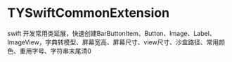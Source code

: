 # TYSwiftCommonExtension
swift 开发常用类延展，快速创建BarButtonItem、Button、Image、Label、ImageView，字典转模型、屏幕宽高、屏幕尺寸、view尺寸、沙盒路径、常用颜色、重用字号、字符串末尾清0
